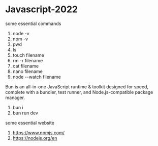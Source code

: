 # Javascript-2022

some essential commands

1) node -v
2) npm -v
3) pwd
4) ls
5) touch filename
6) rm -r filename
7) cat filename
8) nano filename
9) node --watch filename


Bun is an all-in-one JavaScript runtime & toolkit designed for speed, complete with a bundler, test runner, and Node.js-compatible package manager.

1) bun i
2) bun run dev


some essential website
1) https://www.npmjs.com/
2) https://nodejs.org/en
   

